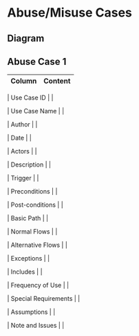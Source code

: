 #  Abuse/Misuse Cases #

## Diagram ##



## Abuse Case 1 ##
| Column				| Content |
| :---					| :---    |

| Use Case ID 			|		|

| Use Case Name 		|		|

| Author				| 		|

| Date					|		|

| Actors				| 		|

| Description			|		|

| Trigger				|		|

| Preconditions			|		|

| Post-conditions		| 		|

| Basic Path			|		|

| Normal Flows			|		|

| Alternative Flows		|		|

| Exceptions			|		|

| Includes				|		|

| Frequency of Use		| 		|

| Special Requirements 	| 		|

| Assumptions			|		|

| Note and Issues		|		|
 